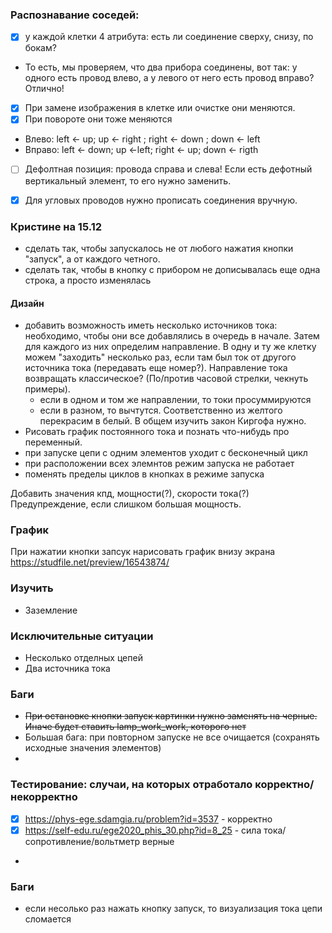 ### Распознавание соседей:

- [X] у каждой клетки 4 атрибута: есть ли соединение сверху, снизу, по бокам?
- То есть, мы проверяем, что два прибора соединены, вот так: у одного есть провод влево, а у левого от него есть провод вправо? Отлично!
- [X] При замене изображения в клетке или очистке они меняются.
- [X] При повороте они тоже меняются
* Влево: left <- up; up <- right ; right <- down ; down <- left
* Вправо: left <- down; up <-left; right <- up; down <- rigth
- [ ] Дефолтная позиция: провода справа и слева! Если есть дефотный вертикальный элемент, то его нужно заменить.
- [X] Для угловых проводов нужно прописать соединения вручную.


### Кристине на 15.12
* сделать так, чтобы запускалось не от любого нажатия кнопки "запуск", а от каждого четного.
* сделать так, чтобы в кнопку с прибором не дописывалась еще одна строка, а просто изменялась

#### Дизайн
- добавить возможность иметь несколько источников тока:
   необходимо, чтобы они все добавлялись в очередь в начале. Затем для каждого из них определим направление.
   В одну и ту же клетку можем "заходить" несколько раз, если там был ток от другого источника тока (передавать еще номер?).
   Направление тока возвращать классическое? (По/против часовой стрелки, чекнуть примеры).
  - если в одном и том же направлении, то токи просуммируются
  - если в разном, то вычтутся. Соответственно из желтого перекрасим в белый. В общем изучить закон Киргофа нужно.
- Рисовать график постоянного тока и познать что-нибудь про переменный.
- при запуске цепи с одним элементов уходит с бесконечный цикл
- при расположении всех элемнтов режим запуска не работает
- поменять пределы циклов в кнопках в режиме запуска



Добавить значения кпд, мощности(?), скорости тока(?)
Предупреждение, если слишком большая мощность.



### График
При нажатии кнопки запсук нарисовать график внизу экрана
https://studfile.net/preview/16543874/

### Изучить
  * Заземление

### Исключительные ситуации
  * Несколько отделных цепей
  * Два источника тока

### Баги
* ~~При остановке кнопки запуск картинки нужно заменять на черные. Иначе будет ставить lamp_work_work, которого нет~~
* Большая бага: при повторном запуске не все очищается (сохранять исходные значения элементов)
* 

### Тестирование: случаи, на которых отработало корректно/некорректно
- [X] https://phys-ege.sdamgia.ru/problem?id=3537 - корректно
- [X] https://self-edu.ru/ege2020_phis_30.php?id=8_25 - сила тока/сопротивление/вольтметр верные
- 


### Баги
- если несолько раз нажать кнопку запуск, то визуализация тока цепи сломается

